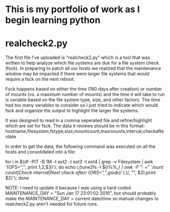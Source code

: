 # This is my portfolio of work as I begin learning python

# realcheck2.py
The first file I've uploaded is "realcheck2.py" which is a tool that was written to help analyze which file systems are due for a file system check (fsck). In preparing to patch all our hosts we realized that the maintenance window may be impacted if there were larger file systems that would require a fsck on the next reboot.

Fsck happens based on either the time (180 days after creation) or number of mounts (vs. a maximum number of mounts) and the time it will take to run is variable based on the file system type, size, and other factors.  The time had too many variables to consider so I just tried to indicate which would fsck and organize the output to highlight the larger file systems.

It was designed to read in a comma seperated file and refine/highlight which are set for fsck.  The data it reviews should be in this format:
hostname,filesystem,fstype,size,mountcount,maxmounts,interval,checkafterdate

In order to get the data, the following command was executed on all the hosts and consolidated into a file:

for i in $(df -PlT -B 1M -t ext2 -t ext3 -t ext4 | grep -v Filesystem | awk '{OFS=","; print $1,$2,$3}'); do echo ${i},$(tune2fs -l ${i%%,*} | awk -F ": +" '/ount count|Check interval|Next check after/ {ORS=",";gsub(/ \(.*\)/, "", $2);print $2}'); done

NOTE: I need to update it because I was using a hard coded MAINTENANCE_DAY = "Sun Jan 17 23:01:02 2016", but should probably make the MAINTENANCE_DAY = current date/time so manual changes to realcheck2.py aren't needed for future runs.
